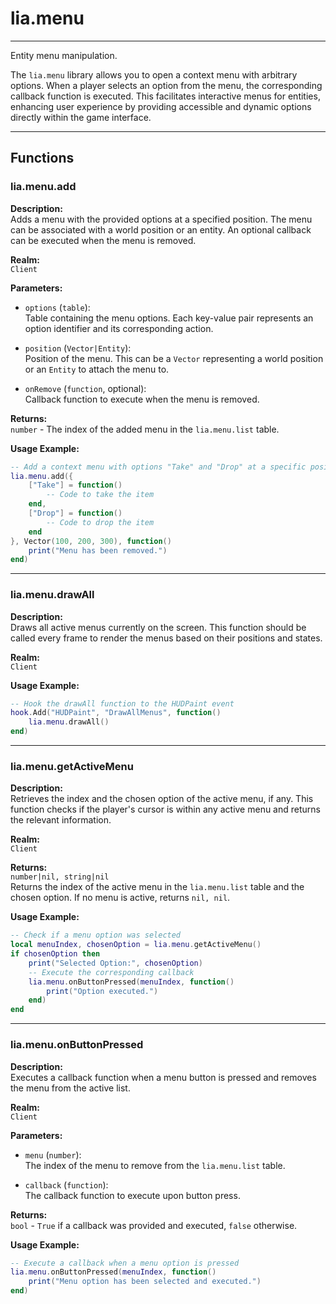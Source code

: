 ﻿# lia.menu

---

Entity menu manipulation.

The `lia.menu` library allows you to open a context menu with arbitrary options. When a player selects an option from the menu, the corresponding callback function is executed. This facilitates interactive menus for entities, enhancing user experience by providing accessible and dynamic options directly within the game interface.

---

## Functions

### **lia.menu.add**

**Description:**  
Adds a menu with the provided options at a specified position. The menu can be associated with a world position or an entity. An optional callback can be executed when the menu is removed.

**Realm:**  
`Client`

**Parameters:**  

- `options` (`table`):  
  Table containing the menu options. Each key-value pair represents an option identifier and its corresponding action.

- `position` (`Vector|Entity`):  
  Position of the menu. This can be a `Vector` representing a world position or an `Entity` to attach the menu to.

- `onRemove` (`function`, optional):  
  Callback function to execute when the menu is removed.

**Returns:**  
`number` - The index of the added menu in the `lia.menu.list` table.

**Usage Example:**
```lua
-- Add a context menu with options "Take" and "Drop" at a specific position
lia.menu.add({
    ["Take"] = function()
        -- Code to take the item
    end,
    ["Drop"] = function()
        -- Code to drop the item
    end
}, Vector(100, 200, 300), function()
    print("Menu has been removed.")
end)
```

---

### **lia.menu.drawAll**

**Description:**  
Draws all active menus currently on the screen. This function should be called every frame to render the menus based on their positions and states.

**Realm:**  
`Client`

**Usage Example:**
```lua
-- Hook the drawAll function to the HUDPaint event
hook.Add("HUDPaint", "DrawAllMenus", function()
    lia.menu.drawAll()
end)
```

---

### **lia.menu.getActiveMenu**

**Description:**  
Retrieves the index and the chosen option of the active menu, if any. This function checks if the player's cursor is within any active menu and returns the relevant information.

**Realm:**  
`Client`

**Returns:**  
`number|nil, string|nil`  
Returns the index of the active menu in the `lia.menu.list` table and the chosen option. If no menu is active, returns `nil, nil`.

**Usage Example:**
```lua
-- Check if a menu option was selected
local menuIndex, chosenOption = lia.menu.getActiveMenu()
if chosenOption then
    print("Selected Option:", chosenOption)
    -- Execute the corresponding callback
    lia.menu.onButtonPressed(menuIndex, function()
        print("Option executed.")
    end)
end
```

---

### **lia.menu.onButtonPressed**

**Description:**  
Executes a callback function when a menu button is pressed and removes the menu from the active list.

**Realm:**  
`Client`

**Parameters:**  

- `menu` (`number`):  
  The index of the menu to remove from the `lia.menu.list` table.

- `callback` (`function`):  
  The callback function to execute upon button press.

**Returns:**  
`bool` - `True` if a callback was provided and executed, `false` otherwise.

**Usage Example:**
```lua
-- Execute a callback when a menu option is pressed
lia.menu.onButtonPressed(menuIndex, function()
    print("Menu option has been selected and executed.")
end)
```